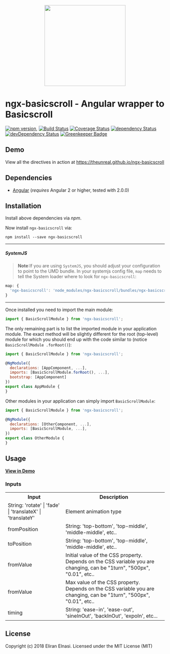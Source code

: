 <p align="center">
  <img height="256px" width="256px" style="text-align: center;" src="https://cdn.rawgit.com/theunreal/ngx-basicscroll/master/demo/src/assets/logo.svg">
</p>

# ngx-basicscroll - Angular wrapper to Basicscroll

[![npm version](https://badge.fury.io/js/ngx-basicscroll.svg)](https://badge.fury.io/js/ngx-basicscroll),
[![Build Status](https://travis-ci.org/theunreal/ngx-basicscroll.svg?branch=master)](https://travis-ci.org/theunreal/ngx-basicscroll)
[![Coverage Status](https://coveralls.io/repos/github/theunreal/ngx-basicscroll/badge.svg?branch=master)](https://coveralls.io/github/theunreal/ngx-basicscroll?branch=master)
[![dependency Status](https://david-dm.org/theunreal/ngx-basicscroll/status.svg)](https://david-dm.org/theunreal/ngx-basicscroll)
[![devDependency Status](https://david-dm.org/theunreal/ngx-basicscroll/dev-status.svg?branch=master)](https://david-dm.org/theunreal/ngx-basicscroll#info=devDependencies)
[![Greenkeeper Badge](https://badges.greenkeeper.io/theunreal/ngx-basicscroll.svg)](https://greenkeeper.io/)

## Demo

View all the directives in action at https://theunreal.github.io/ngx-basicscroll

## Dependencies
* [Angular](https://angular.io) (*requires* Angular 2 or higher, tested with 2.0.0)

## Installation
Install above dependencies via *npm*. 

Now install `ngx-basicscroll` via:
```shell
npm install --save ngx-basicscroll
```

---
##### SystemJS
>**Note**:If you are using `SystemJS`, you should adjust your configuration to point to the UMD bundle.
In your systemjs config file, `map` needs to tell the System loader where to look for `ngx-basicscroll`:
```js
map: {
  'ngx-basicscroll': 'node_modules/ngx-basicscroll/bundles/ngx-basicscroll.umd.js',
}
```
---

Once installed you need to import the main module:
```js
import { BasicScrollModule } from 'ngx-basicscroll';
```
The only remaining part is to list the imported module in your application module. The exact method will be slightly
different for the root (top-level) module for which you should end up with the code similar to (notice ` BasicScrollModule .forRoot()`):
```js
import { BasicScrollModule } from 'ngx-basicscroll';

@NgModule({
  declarations: [AppComponent, ...],
  imports: [BasicScrollModule.forRoot(), ...],  
  bootstrap: [AppComponent]
})
export class AppModule {
}
```

Other modules in your application can simply import ` BasicScrollModule `:

```js
import { BasicScrollModule } from 'ngx-basicscroll';

@NgModule({
  declarations: [OtherComponent, ...],
  imports: [BasicScrollModule, ...], 
})
export class OtherModule {
}
```

## Usage

<a href="https://theunreal.github.io/ngx-basicscroll/home" target="_blank"><b>View in Demo</b></a>

### Inputs

<table>
<tr>
<th>Input</th><th>Description</th>
</tr>
<td>String: 'rotate' | 'fade' | 'translateX' | 'translateY'</td>
<td>Element animation type</td>
<tr>
  <td>fromPosition</td>
  <td>String: 'top-bottom', 'top-middle', 'middle-middle', etc..</td>
</tr>
<tr>
  <td>toPosition</td>
  <td>String: 'top-bottom', 'top-middle', 'middle-middle', etc..</td>
</tr>
<tr>
  <td>fromValue</td>
  <td>Initial value of the CSS property. Depends on the CSS variable you are changing, can be "1turn", "500px", "0.01", etc..</td>
</tr>
<tr>
  <td>fromValue</td>
  <td>Max value of the CSS property. Depends on the CSS variable you are changing, can be "1turn", "500px", "0.01", etc..</td>
</tr>
  <tr>
    <td>timing</td>
    <td>String: 'ease-in', 'ease-out', 'sineInOut', 'backInOut', 'expoIn', etc...</td>
  </tr>
</table>



## License

Copyright (c) 2018 Eliran Elnasi. Licensed under the MIT License (MIT)

